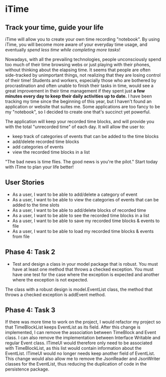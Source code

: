 # iTime

## Track your time, guide your life

iTime will allow you to create your own time recording "notebook".
By using iTime, you will become more aware of your everyday time usage, and eventually *spend
less time while completing more tasks*!

Nowadays, with all the prevailing technologies, people unconsciously spend too much of 
their time browsing webs or just playing with their phones, without thinking about the elapsing 
time. It seems that people are often side-tracked by unimportant things, not realizing that they 
are losing control of their time! 
Students and workers, especially those who are bothered by procrastination and often unable to 
finish their tasks in time, would see a great improvement in their time management if they spent
just **a few minutes every day to keep their daily activities up to date.** 
I have been tracking my time since the beginning of this year, but I haven't found an application or website that
suites me. Some applications are too fancy to be my "notebook", so I decided to create one that's succinct yet powerful.

The application will keep your recorded time blocks, and will provide you with the total "unrecorded time" of each day. 
It will allow the user to:
- keep track of categories of events that can be added to the time blocks
- add/delete recorded time blocks
- add categories of events
- view the recorded time blocks in a list

"The bad news is time flies. The good news is you're the pilot." Start today with iTime to plan your life better!


## User Stories

- As a user, I want to be able to add/delete a category of event 
- As a user, I want to be able to view the categories of events that can be added to the time slots
- As a user, I want to be able to add/delete blocks of recorded time
- As a user, I want to be able to see the recorded time blocks in a list
- As a user, I want to be able to save my recorded time blocks & events to file
- As a user, I want to be able to load my recorded time blocks & events from file


## Phase 4: Task 2

- Test and design a class in your model package that is robust.  You must have at least one method that throws 
  a checked exception.  You must have one test for the case where the exception is expected and another where 
  the exception is not expected.
  
 The class with a robust design is model.EventList class, the method that throws a checked exception is addEvent method.
 
 
## Phase 4: Task 3

If there was more time to work on the project, I would refactor my project so that TimeBlockList keeps EventList as its
field. After this change is implemented, I can remove the association between TimeBlock and Event class. I can also 
remove the implementation between Interface Writable and regular Event class. ITimeUI would therefore only need 
to be associated with TimeBlockList, as this list would contain information about the EventList. ITimeUI would no 
longer needs keep another field of EventList. This change would also allow me to remove the JsonReader and JsonWriter 
classes for the EventList, thus reducing the duplication of code in the persistence package.
 


